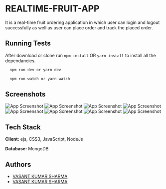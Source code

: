 
# REALTIME-FRUIT-APP
It is a real-time fruit ordering application in which user can login and logout successfully as well as user can place order and track the placed order.

## Running Tests
After download or clone run `npm install` OR `yarn install` to install all the dependancies.

```bash
  npm run dev or yarn dev
```
```bash
  npm run watch or yarn watch
```


## Screenshots


![App Screenshot](https://github.com/sharmavasant/REALTIME-FRUIT-APP/blob/vikas/public/img/home.jpeg)
![App Screenshot](https://github.com/sharmavasant/REALTIME-FRUIT-APP/blob/vikas/public/img/register.jpeg)
![App Screenshot](https://github.com/sharmavasant/REALTIME-FRUIT-APP/blob/vikas/public/img/login.jpeg)
![App Screenshot](https://github.com/sharmavasant/REALTIME-FRUIT-APP/blob/vikas/public/img/menu.jpeg)
![App Screenshot](https://github.com/sharmavasant/REALTIME-FRUIT-APP/blob/vikas/public/img/order.jpeg)
![App Screenshot](https://github.com/sharmavasant/REALTIME-FRUIT-APP/blob/vikas/public/img/orders.jpeg)
![App Screenshot](https://github.com/sharmavasant/REALTIME-FRUIT-APP/blob/vikas/public/img/status.jpeg)
![App Screenshot](https://github.com/sharmavasant/REALTIME-FRUIT-APP/blob/vikas/public/img/update.jpeg)


## Tech Stack

**Client:** ejs, CSS3, JavaScript, NodeJs



**Database:** MongoDB


## Authors

- [VASANT KUMAR SHARMA](https://github.com/sharmavasant)
- [VASANT KUMAR SHARMA](https://github.com/v1ikaskumarpatel)